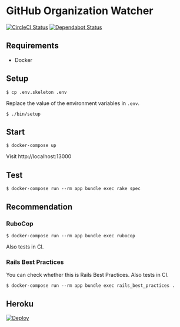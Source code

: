 # GitHub Organization Watcher

[![CircleCI Status](https://img.shields.io/circleci/build/github/masutaka/github-organization-watcher?logo=circleci&style=flat)][circleci]
[![Dependabot Status](https://api.dependabot.com/badges/status?host=github&repo=masutaka/github-organization-watcher)][dependabot]

[circleci]: https://circleci.com/gh/masutaka/github-organization-watcher
[dependabot]: https://dependabot.com

## Requirements

* Docker

## Setup

    $ cp .env.skeleton .env

Replace the value of the environment variables in `.env`.

    $ ./bin/setup

## Start

    $ docker-compose up

Visit http://localhost:13000

## Test

    $ docker-compose run --rm app bundle exec rake spec

## Recommendation

### RuboCop

    $ docker-compose run --rm app bundle exec rubocop

Also tests in CI.

### Rails Best Practices

You can check whether this is Rails Best Practices. Also tests in CI.

    $ docker-compose run --rm app bundle exec rails_best_practices .

## Heroku

[![Deploy](https://www.herokucdn.com/deploy/button.svg)](https://heroku.com/deploy)
